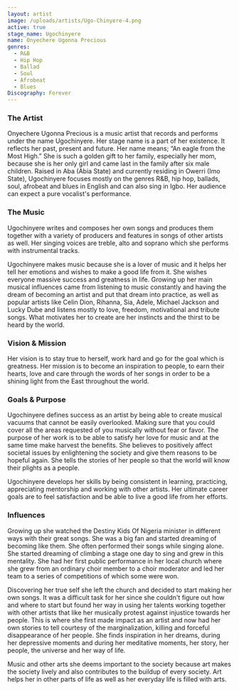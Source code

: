 ```yaml
---
layout: artist
image: /uploads/artists/Ugo-Chinyere-4.png
active: true
stage_name: Ugochinyere
name: Onyechere Ugonna Precious
genres:
  - R&B
  - Hip Hop
  - Ballad
  - Soul
  - Afrobeat
  - Blues
Discography: Forever
---
```

### The Artist

Onyechere Ugonna Precious is a music artist that records and performs under the name Ugochinyere. Her stage name is a part of her existence. It reflects her past, present and future. Her name means; “An eagle from the Most High.” She is such a golden gift to her family, especially her mom, because she is her only girl and came last in the family after six male children. Raised in Aba (Abia State) and currently residing in Owerri (Imo State), Ugochinyere focuses mostly on the genres R&B, hip hop, ballads, soul, afrobeat and blues in English and can also sing in Igbo. Her audience can expect a pure vocalist's performance.

### The Music

Ugochinyere writes and composes her own songs and produces them together with a variety of producers and features in songs of other artists as well. Her singing voices are treble, alto and soprano which she performs with instrumental tracks.

Ugochinyere makes music because she is a lover of music and it helps her tell her emotions and wishes to make a good life from it. She wishes everyone massive success and greatness in life. Growing up her main musical influences came from listening to music constantly and having the dream of becoming an artist and put that dream into practice, as well as popular artists like Celin Dion, Rihanna, Sia, Adele, Michael Jackson and Lucky Dube and listens mostly to love, freedom, motivational and tribute songs. What motivates her to create are her instincts and the thirst to be heard by the world.

### Vision & Mission

Her vision is to stay true to herself, work hard and go for the goal which is greatness. Her mission is to become an inspiration to people, to earn their hearts, love and care through the words of her songs in order to be a shining light from the East throughout the world.

### Goals & Purpose

Ugochinyere defines success as an artist by being able to create musical vacuums that cannot be easily overlooked. Making sure that you could cover all the areas requested of you musically without fear or favor. The purpose of her work is to be able to satisfy her love for music and at the same time make harvest the benefits. She believes to positively affect societal issues by enlightening the society and give them reasons to be hopeful again. She tells the stories of her people so that the world will know their plights as a people.

Ugochinyere develops her skills by being consistent in learning, practicing, appreciating mentorship and working with other artists. Her ultimate career goals are to feel satisfaction and be able to live a good life from her efforts.

### Influences

Growing up she watched the Destiny Kids Of Nigeria minister in different ways with their great songs. She was a big fan and started dreaming of becoming like them. She often performed their songs while singing alone. She started dreaming of climbing a stage one day to sing and grew in this mentality. She had her first public performance in her local church where she grew from an ordinary choir member to a choir moderator and led her team to a series of competitions of which some were won.

Discovering her true self she left the church and decided to start making her own songs. It was a difficult task for her since she couldn't figure out how and where to start but found her way in using her talents working together with other artists that like her musically protest against injustice towards her people. This is where she first made impact as an artist and now had her own stories to tell courtesy of the marginalization, killing and forceful disappearance of her people. She finds inspiration in her dreams, during her depressive moments and during her meditative moments, her story, her people, the universe and her way of life.

Music and other arts she deems important to the society because art makes the society lively and also contributes to the buildup of every society. Art helps her in other parts of life as well as her everyday life is filled with arts.